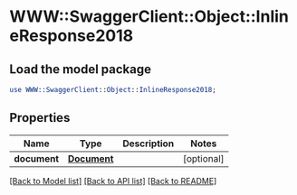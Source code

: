 # WWW::SwaggerClient::Object::InlineResponse2018

## Load the model package
```perl
use WWW::SwaggerClient::Object::InlineResponse2018;
```

## Properties
Name | Type | Description | Notes
------------ | ------------- | ------------- | -------------
**document** | [**Document**](Document.md) |  | [optional] 

[[Back to Model list]](../README.md#documentation-for-models) [[Back to API list]](../README.md#documentation-for-api-endpoints) [[Back to README]](../README.md)


